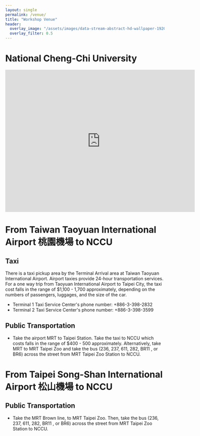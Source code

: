 ```yaml
---
layout: single
permalink: /venue/
title: "Workshop Venue"
header:
  overlay_image: "/assets/images/data-stream-abstract-hd-wallpaper-1920x1080-2373.jpg"
  overlay_filter: 0.5
---
```


# National Cheng-Chi University

<iframe src="https://www.google.com/maps/embed?pb=!1m18!1m12!1m3!1d3616.4017465894167!2d121.57343111597139!3d24.986461246347368!2m3!1f0!2f0!3f0!3m2!1i1024!2i768!4f13.1!3m3!1m2!1s0x3442aa79452c2f49%3A0x9e8d07508e3bf507!2sNational%20Chengchi%20University!5e0!3m2!1sen!2stw!4v1567135195784!5m2!1sen!2stw" width="600" height="450" frameborder="0" style="border:0;" allowfullscreen=""></iframe>

# From Taiwan Taoyuan International Airport 桃園機場 to NCCU

## Taxi

There is a taxi pickup area by the Terminal Arrival area at Taiwan Taoyuan International Airport. Airport taxies provide 24-hour transportation services. For a one way trip from Taoyuan International Airport to Taipei City, the taxi cost falls in the range of $1,100 - 1,700 approximately, depending on the numbers of passengers, luggages, and the size of the car.

* Terminal 1 Taxi Service Center's phone number: +886-3-398-2832
* Terminal 2 Taxi Service Center's phone number: +886-3-398-3599

## Public Transportation

* Take the airport MRT to Taipei Station. Take the taxi to NCCU which costs falls in the range of $400 - 500 approximately. Alternatively, take MRT to MRT Taipei Zoo and  take the bus (236, 237, 611, 282, BR11 , or BR6) across the street from MRT Taipei Zoo Station to NCCU.

# From  Taipei Song-Shan International Airport 松山機場 to NCCU

## Public Transportation

* Take the MRT Brown line, to MRT Taipei Zoo. Then, take the bus (236, 237, 611, 282, BR11 , or BR6) across the street from MRT Taipei Zoo Station to NCCU.
